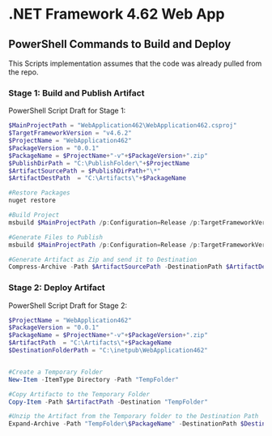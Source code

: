 # .NET Framework 4.62 Web App


## PowerShell Commands to Build and Deploy
This Scripts implementation assumes that the code was already pulled from the repo.

### Stage 1: Build and Publish Artifact

PowerShell Script Draft for Stage 1:
```Powershell
$MainProjectPath = "WebApplication462\WebApplication462.csproj"
$TargetFrameworkVersion = "v4.6.2"
$ProjectName = "WebApplication462"
$PackageVersion = "0.0.1"
$PackageName = $ProjectName+"-v"+$PackageVersion+".zip"
$PublishDirPath = "C:\PublishFolder\"+$ProjectName
$ArtifactSourcePath = $PublishDirPath+"\*"
$ArtifactDestPath  = "C:\Artifacts\"+$PackageName

#Restore Packages
nuget restore

#Build Project
msbuild $MainProjectPath /p:Configuration=Release /p:TargetFrameworkVersion=$TargetFrameworkVersion

#Generate Files to Publish
msbuild $MainProjectPath /p:Configuration=Release /p:TargetFrameworkVersion=$TargetFrameworkVersion /p:DeployOnBuild=true /t:WebPublish /p:WebPublishMethod=FileSystem /p:publishUrl=$PublishDirPath /p:PackageAsSingleFile=false

#Generate Artifact as Zip and send it to Destination
Compress-Archive -Path $ArtifactSourcePath -DestinationPath $ArtifactDestPath
```

### Stage 2: Deploy Artifact

PowerShell Script Draft for Stage 2:
```Powershell
$ProjectName = "WebApplication462"
$PackageVersion = "0.0.1"
$PackageName = $ProjectName+"-v"+$PackageVersion+".zip"
$ArtifactPath  = "C:\Artifacts\"+$PackageName
$DestinationFolderPath = "C:\inetpub\WebApplication462"


#Create a Temporary Folder
New-Item -ItemType Directory -Path "TempFolder"

#Copy Artifacto to the Temporary Folder
Copy-Item -Path $ArtifactPath -Destination "TempFolder"

#Unzip the Artifact from the Temporary folder to the Destination Path
Expand-Archive -Path "TempFolder\$PackageName" -DestinationPath $DestinationFolderPath
```